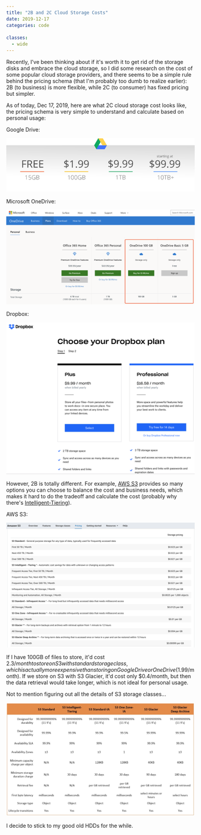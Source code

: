 ```yaml
---
title: "2B and 2C Cloud Storage Costs"
date: 2019-12-17
categories: code

classes:
  - wide
---
```


Recently, I've been thinking about if it's worth it to get rid of the storage disks and embrace the cloud storage, so I did some research on the cost of some popular cloud storage providers, and there seems to be a simple rule behind the pricing schema (that I'm probably too dumb to realize earlier): 2B (to business) is more flexible, while 2C (to consumer) has fixed pricing but simpler.

As of today, Dec 17, 2019, here are what 2C cloud storage cost looks like, the pricing schema is very simple to understand and calculate based on personal usage:

Google Drive:

![googledrive](/assets/img/2019-12-17-2b-2c-cloud-storage-costs/googledrive.png)

Microsoft OneDrive:

![onedrive](/assets/img/2019-12-17-2b-2c-cloud-storage-costs/onedrive.png)

Dropbox:

![dropbox](/assets/img/2019-12-17-2b-2c-cloud-storage-costs/dropbox.png)

However, 2B is totally different. For example, [AWS S3](https://aws.amazon.com/s3/) provides so many options you can choose to balance the cost and business needs, which makes it hard to do the tradeoff and calculate the cost (probably why there's [Intelligent-Tiering](https://aws.amazon.com/about-aws/whats-new/2018/11/s3-intelligent-tiering/)).

AWS S3:

![s3](/assets/img/2019-12-17-2b-2c-cloud-storage-costs/s3.png)

If I have 100GB of files to store, it'd cost $2.3/month to store on S3 with standard storage class, which is actually more expensive than storing on Google Drive or OneDrive ($1.99/month). If we store on S3 with S3 Glacier, it'd cost only $0.4/month, but then the data retrieval would take longer, which is not ideal for personal usage.

Not to mention figuring out all the details of S3 storage classes...

![s3-storageclass](/assets/img/2019-12-17-2b-2c-cloud-storage-costs/s3-storageclass.png)

I decide to stick to my good old HDDs for the while.
